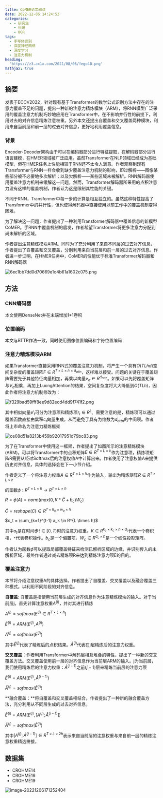 ```yaml
---
title: CoMER论文阅读
date: 2022-12-06 14:24:53
categories:
  - - 研究生
    - 科研
    - OCR
tags:
  - 手写体识别
  - 深度神经网络
  - 深度学习
  - 注意力机制
headimg:
  'https://z3.ax1x.com/2021/08/05/fego40.png'
mathjax: true
---
```


## 摘要

发表于ECCV2022，针对现有基于Transformer的数学公式识别方法中存在的注意力覆盖不足的问题，提出一种新的注意力精炼模块（ARM），将RNN模型广泛采用的覆盖注意力机制巧妙地应用在Transformer中，在不影响并行性的前提下，利用过去的对齐信息精炼注意权重。另外本文还提出自覆盖和交叉覆盖两种模块，利用来自当前层和前一层的过去对齐信息，更好地利用覆盖信息。

### 背景

Encoder-Decoder架构由于可以在编码器部分进行特征提取，在解码器部分进行语言建模，在HMER领域被广泛应用。虽然Transformer在NLP领域已经成为基础模型，但在HMER任务上性能相较于RNN还不太令人满意。作者观察到现有Transformer与RNN一样会收到缺少覆盖注意力机制的影响，即过解析——图像某些部分被不必要地多次解析；以及欠解析——某些区域未被解析。RNN解码器使用覆盖注意力机制来缓解这一问题。然而，Transformer解码器所采用的点积注意力没有这样的覆盖机制，作者认为这是限制其性能的关键。

不同于RNN，Transformer中每一步的计算是相互独立的。虽然这种特性提高了Transformer中的并行性，但也使得解码器中直接使用以前工作中的覆盖机制变得困难。

为了解决这一问题，作者提出了一种利用Transformer解码器中覆盖信息的新模型CoMER。手RNN中覆盖机制的启发，作者希望Transformer将更多注意力分配到尚未解析的区域。

作者提出注意精炼模块ARM。同时为了充分利用了来自不同层的过去对齐信息，作者提出了自覆盖和交叉覆盖，分别利用来自当前层和前一层的过去对齐信息。作者进一步证明，在HMER任务中，CoMER的性能优于标准Transformer解码器和RNN解码器

![6ec1bb7dd0d70669e1c4b61a1602c075.png](https://s1.ax1x.com/2022/12/06/z6jY6S.png)

## 方法

### CNN编码器

本文使用DenseNet并在末端增加1*1卷积

### 位置编码

本文与BTTR作法一致，同时使用图像位置编码和字符位置编码

### 注意力精炼模块ARM

如果Transformer直接采用RNN式的覆盖注意力机制，将产生一个具有$O(TLhd)$空间复杂度的覆盖矩阵$F \in R^{T\times L \times h \times d_{attn}}$，这样难以接受。问题的关键在于覆盖矩阵需要先于其他特征向量相加，再乘以向量$v_a \in R^{d_{attn}}$。如果可以先将覆盖矩阵与$V_a$相乘，再加上LuongAttention的结果，空间复杂度将大大降低到$O(TLh)$，因此作者将注意力机制修改为：

![f329bad59fff8ee9d82ecd4dd9f741f2.png](E:\EnderBlogSource\EnderBlog\source\images\MachineLearning\f329bad59fff8ee9d82ecd4dd9f741f2.png)

其中相似向量$e'_t$可分为注意项和精炼项$r_t \in R^L$。需要注意的是，精炼项可以通过覆盖函数直接由累积$c_t$向量生成，从而避免了具有为维数为$d_{attn}$的中间项。作者将上市命名为注意力精炼框架

![ce08d51a8213b459b92017951d79bc83.png](https://s1.ax1x.com/2022/12/06/z6jJl8.png)

为了在Transformer中使用这一框架，作者提出了如图所示的注意精炼模块(ARM)。可以将Transformer中的点积矩阵$E \in R^{T \times L \times h}$作为注意项，精炼项矩阵R需要从经过Softmax后的注意权值A中计算出来。作者使用了注意权值A来提供历史对齐信息，具体的选择会在下一小节介绍。

作者定义了一个将注意力权重$A \in R^{T\times L \times h}$作为输入，输出为精炼矩阵$R \in R^{T\times L \times h}$

的函数$\phi : R^{T\times L\times h} \to R^{T\times L \times h}$

$R = \phi(A) = norm(max(0,K * \tilde C + b_c)W_c)$

$\tilde C = reshape(C) \in R^{T \times h_o \times w_o \times h}$

$c_t = \sum_{k=1}^{t-1} a_k \in R^{L \times h}$

其中$a_t$是在时间步$t \in [0,T)$时的注意力权重。$K \in R^{k_c \times k_c \times h \times d_c}$代表一个卷积核，`*`代表卷积操作。$b_c$是一个偏置项，$W_c \in R^{d_c \times h}$是一个线性投影矩阵。

作者认为函数$\phi$可以提取局部覆盖特征来检测已解析区域的边缘，并识别传入的未解析区域，最终作者通过减去精炼项R来达到精炼注意力项E的目的。

### 覆盖注意力

本节将介绍注意权重A的具体选择。作者提出了自覆盖、交叉覆盖以及融合覆盖三种模式，以利用不同阶段的对齐信息。

**自覆盖**: 自覆盖是指使用当前层生成的对齐信息作为注意精炼模块的输入。对于当前层j，首先计算注意权重$A^{(j)}$，并对其进行精炼

$A^{(j)} = softmax(E^{(j)} \in R^{T \times L \times h})$

$\hat E ^{(j)} = ARM(E^{(j)}, A^{(j)})$

$\hat A ^{(j)} = softmax(\hat E ^{(j)})$

其中$\hat E^{(j)}$代表了精炼后的点积结果。$\hat A ^{(j)}$代表在j层精炼后的注意力权重。

**交叉覆盖**：作者利用Transformer中解码层相互堆叠的特性，提出了一种新的交叉覆盖方法。交叉覆盖使用前一层的对齐信息作为当前层ARM的输入。j为当前层，我们使用精炼后的注意力权重：$\hat A^{(j-1)}$之前$(j-1)$层来精炼当前层的注意力项

$\hat E ^{(j)} = ARM(E^{(j)},\hat A ^{(j-1)})$

$\hat A ^{(j)} = softmax(\hat E ^{(j)})$

**融合覆盖：**将自覆盖和交叉覆盖相结合，作者提出了一种新的融合覆盖方法，充分利用从不同层生成的过去对齐信息。

$\hat E^{(j)} = ARM(E^{(j)},[A^{(j)};\hat A^{(j-1)}])$

$\hat A ^{(j)} = softmax(\hat E^{(j)})$

其中$[A^{(j)};\hat A^{(j-1)}] \in R^{T \times L \times 2h}$表示来自当前层的注意权重与来自前一层的精炼注意权重精选拼接。

## 数据集

- CROHME14
- CROHME16
- CROHME19

![image-20221206171252404](https://s1.ax1x.com/2022/12/06/z6jtOg.png)
